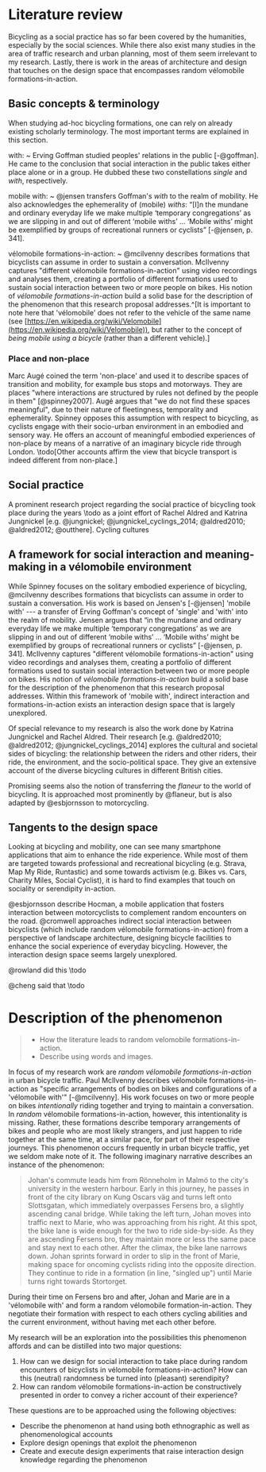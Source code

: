 # Literature review

Bicycling as a social practice has so far been covered by the humanities, especially by the social sciences.
While there also exist
many studies in the area of traffic research and urban planning, most of them
seem irrelevant to my research. Lastly, there is work in the areas of architecture
and design that touches on the design space that encompasses random vélomobile formations-in-action.

## Basic concepts & terminology

When studying ad-hoc bicycling formations, one can rely on already existing scholarly terminology. The most important terms are explained in this section.

with:
  ~ Erving Goffman studied peoples' relations in the public [-@goffman]. He came to the conclusion that social interaction in the public takes either place alone or in a group. He dubbed these two constellations *single* and *with*, respectively.

mobile with:
  ~ @jensen transfers Goffman's *with* to the realm of mobility. He also acknowledges the ephemerality of (mobile) *withs*:
    “[I]n the mundane and ordinary everyday life we make multiple ‘temporary congregations’ as we are slipping in and out of different ‘mobile withs’ ... ‘Mobile withs’ might be exemplified by groups of recreational runners or cyclists” [-@jensen, p. 341].

vélomobile formations-in-action:
  ~  @mcilvenny describes formations that bicyclists can assume in order to sustain a conversation. McIlvenny captures "different vélomobile formations-in-action" using video recordings and analyses them, creating a portfolio of different formations used to sustain social interaction between two or more people on bikes. His notion of *vélomobile formations-in-action* build a solid base for the description of the phenomenon that this research proposal addresses.^[It is important to note here that 'vélomobile' does not refer to the vehicle of the same name (see [https://en.wikipedia.org/wiki/Velomobile](https://en.wikipedia.org/wiki/Velomobile)), but rather to the concept of *being mobile using a bicycle* (rather than a different vehicle).]


### Place and non-place

Marc Augé coined the term 'non-place' and used it to describe spaces of transition and mobility, for example bus stops and motorways. They are places "where interactions are structured by rules not defined by the people in them" [@spinney2007]. Augé argues that "we do not find these spaces meaningful", due to their nature of fleetingness, temporality and ephemerality. Spinney opposes this assumption with respect to bicycling, as cyclists engage with their socio-urban environment in an embodied and sensory way. He offers an account of meaningful embodied experiences of non-place by means of a narrative of an imaginary bicycle ride through London. \todo[Other accounts affirm the view that bicycle transport is indeed different from non-place.]

## Social practice

A prominent research project regarding the social practice of bicycling took place during the years \todo as a joint effort of Rachel Aldred and Katrina Jungnickel [e.g. @jungnickel; @jungnickel_cyclings_2014; @aldred2010; @aldred2012; @outthere].
Cycling cultures

## A framework for social interaction and meaning-making in a vélomobile environment

While Spinney focuses on the solitary embodied experience of bicycling, @mcilvenny describes formations that bicyclists can assume in order to sustain a conversation. His work is based on Jensen's [-@jensen] 'mobile with' --- a transfer of Erving Goffman's concept of 'single' and 'with' into the realm of mobility. Jensen argues that “in the mundane and
ordinary everyday life we make multiple ‘temporary congregations’ as we are slipping in and out
of different ‘mobile withs’ ... ‘Mobile withs’ might be exemplified by groups of recreational
runners or cyclists” [-@jensen, p. 341]. McIlvenny captures "different vélomobile formations-in-action" using video recordings and analyses them, creating a portfolio of different formations used to sustain social interaction between two or more people on bikes. His notion of *vélomobile formations-in-action* build a solid base for the description of the phenomenon that this research proposal addresses. Within this framework of 'mobile with', indirect interaction and formations-in-action exists an interaction design space that is largely unexplored.

Of special relevance to my research is also the work done by Katrina Jungnickel and Rachel Aldred. Their research [e.g. @aldred2010; @aldred2012; @jungnickel_cyclings_2014] explores the cultural and societal sides of bicycling: the relationship between the riders and other riders, their ride, the environment, and the socio-political space. They give an extensive account of the diverse bicycling cultures in different British cities.

Promising seems also the notion of transferring the *flaneur* to the world of bicycling. It is approached most prominently by @flaneur, but is also adapted by @esbjornsson to motorcycling.

## Tangents to the design space

Looking at bicycling and mobility, one can see many smartphone applications that aim to enhance the ride experience. While most of them are targeted towards professional and recreational bicycling (e.g. Strava, Map My Ride, Runtastic) and some towards activism (e.g. Bikes vs. Cars, Charity Miles, Social Cyclist), it is hard to find examples that touch on sociality or serendipity in-action.

@esbjornsson describe Hocman, a mobile application that fosters interaction between motorcyclists to complement random encounters on the road. @cromwell approaches indirect social interaction between bicyclists (which include random vélomobile formations-in-action) from a perspective of landscape architecture, designing bicycle facilities to enhance the social experience of everyday bicycling. However, the interaction design space seems largely unexplored.

@rowland did this \todo

@cheng said that \todo

# Description of the phenomenon

> - How the literature leads to random velomobile formations-in-action.
> - Describe using words and images.

In focus of my research work are *random vélomobile formations-in-action* in urban bicycle traffic. Paul McIlvenny describes vélomobile formations-in-action as "specific arrangements of bodies on
bikes and configurations of a 'vélomobile with'" [-@mcilvenny]. His work focuses on two or more people on bikes *intentionally* riding together and trying to maintain a conversation. In *random* vélomobile formations-in-action, however, this intentionality is missing. Rather, these formations describe temporary arrangements of bikes and people who are most likely strangers, and just happen to ride together at the same time, at a similar pace, for part of their respective journeys. This phenomenon occurs frequently in urban bicycle traffic, yet we seldom make note of it. The following imaginary narrative describes an instance of the phenomenon:

> Johan's commute leads him from Rönneholm in Malmö to the city's university in the western harbour. Early in this journey, he passes in front of the city library on Kung Oscars väg and turns left onto Slottsgatan, which immediately overpasses Fersens bro, a slightly ascending canal bridge. While taking the left turn, Johan moves into traffic next to Marie, who was approaching from his right. At this spot, the bike lane is wide enough for the two to ride side-by-side. As they are ascending Fersens bro, they maintain more or less the same pace and stay next to each other. After the climax, the bike lane narrows down. Johan sprints forward in order to slip in the front of Marie, making space for oncoming cyclists riding into the opposite direction. They continue to ride in a formation (in line, "singled up") until Marie turns right towards Stortorget.

During their time on Fersens bro and after, Johan and Marie are in a 'vélomobile with' and form a random vélomobile formation-in-action. They negotiate their formation with respect to each others cycling abilities and the current environment, without having met each other before.

My research will be an exploration into the possibilities this phenomenon affords and can be distilled into two major questions:

1. How can we design for social interaction to take place during random encounters of bicyclists in vélomobile formations-in-action? How can this (neutral) randomness be turned into (pleasant) serendipity?
2. How can random vélomobile formations-in-action be constructively presented in order to convey a richer account of their experience?

These questions are to be approached using the following objectives:

- Describe the phenomenon at hand using both ethnographic as well as phenomenological accounts
- Explore design openings that exploit the phenomenon
- Create and execute design experiments that raise interaction design knowledge regarding the phenomenon 

